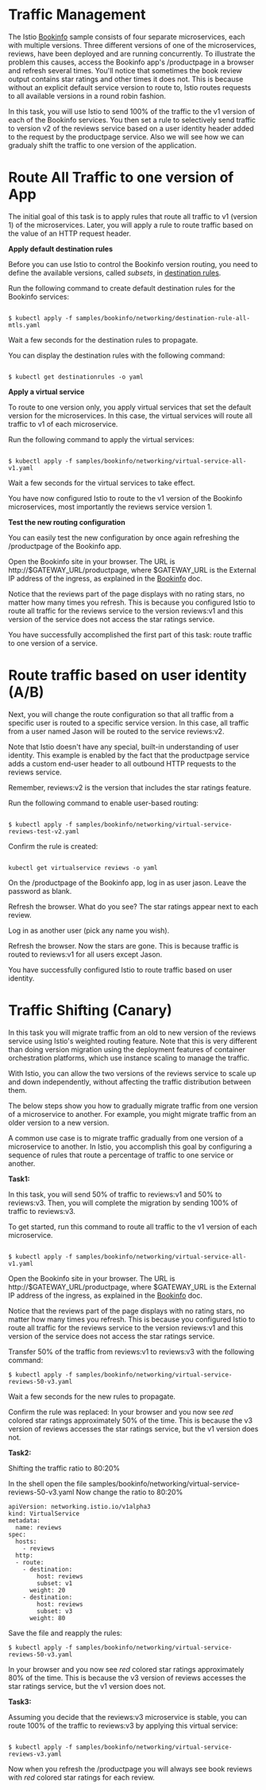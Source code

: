 ##
# Traffic Management

The Istio [Bookinfo](https://istio.io/docs/examples/bookinfo/) sample consists of four separate microservices, each with multiple versions. Three different versions of one of the microservices, reviews, have been deployed and are running concurrently. To illustrate the problem this causes, access the Bookinfo app&#39;s /productpage in a browser and refresh several times. You&#39;ll notice that sometimes the book review output contains star ratings and other times it does not. This is because without an explicit default service version to route to, Istio routes requests to all available versions in a round robin fashion.

In this task, you will use Istio to send 100% of the traffic to the v1 version of each of the Bookinfo services. You then set a rule to selectively send traffic to version v2 of the reviews service based on a user identity header added to the request by the productpage service. Also we will see how we can gradualy shift the traffic to one version of the application. 

##
# Route All Traffic to one version of App

The initial goal of this task is to apply rules that route all traffic to v1 (version 1) of the microservices. Later, you will apply a rule to route traffic based on the value of an HTTP request header.

**Apply default destination rules**

Before you can use Istio to control the Bookinfo version routing, you need to define the available versions, called _subsets_, in [destination rules](https://istio.io/docs/concepts/traffic-management/#destination-rules).

Run the following command to create default destination rules for the Bookinfo services:

```

$ kubectl apply -f samples/bookinfo/networking/destination-rule-all-mtls.yaml

```

Wait a few seconds for the destination rules to propagate.

You can display the destination rules with the following command:

```

$ kubectl get destinationrules -o yaml

```

**Apply a virtual service**

To route to one version only, you apply virtual services that set the default version for the microservices. In this case, the virtual services will route all traffic to v1 of each microservice.

Run the following command to apply the virtual services:

```

$ kubectl apply -f samples/bookinfo/networking/virtual-service-all-v1.yaml

```

Wait a few seconds for the virtual services to take effect.

You have now configured Istio to route to the v1 version of the Bookinfo microservices, most importantly the reviews service version 1.

**Test the new routing configuration**

You can easily test the new configuration by once again refreshing the /productpage of the Bookinfo app.

Open the Bookinfo site in your browser. The URL is http://$GATEWAY\_URL/productpage, where $GATEWAY\_URL is the External IP address of the ingress, as explained in the [Bookinfo](https://istio.io/docs/examples/bookinfo/#determining-the-ingress-ip-and-port) doc.

Notice that the reviews part of the page displays with no rating stars, no matter how many times you refresh. This is because you configured Istio to route all traffic for the reviews service to the version reviews:v1 and this version of the service does not access the star ratings service.

You have successfully accomplished the first part of this task: route traffic to one version of a service.

##
# Route traffic based on user identity (A/B)

Next, you will change the route configuration so that all traffic from a specific user is routed to a specific service version. In this case, all traffic from a user named Jason will be routed to the service reviews:v2.

Note that Istio doesn't have any special, built-in understanding of user identity. This example is enabled by the fact that the productpage service adds a custom end-user header to all outbound HTTP requests to the reviews service.

Remember, reviews:v2 is the version that includes the star ratings feature.

Run the following command to enable user-based routing:

```

$ kubectl apply -f samples/bookinfo/networking/virtual-service-reviews-test-v2.yaml

```

Confirm the rule is created:

```

kubectl get virtualservice reviews -o yaml

```

On the /productpage of the Bookinfo app, log in as user jason. Leave the password as blank.

Refresh the browser. What do you see? The star ratings appear next to each review.

Log in as another user (pick any name you wish).

Refresh the browser. Now the stars are gone. This is because traffic is routed to reviews:v1 for all users except Jason.

You have successfully configured Istio to route traffic based on user identity.


##
# Traffic Shifting (Canary)

In this task you will migrate traffic from an old to new version of the reviews service using Istio&#39;s weighted routing feature. Note that this is very different than doing version migration using the deployment features of container orchestration platforms, which use instance scaling to manage the traffic.

With Istio, you can allow the two versions of the reviews service to scale up and down independently, without affecting the traffic distribution between them.

The below steps show you how to gradually migrate traffic from one version of a microservice to another. For example, you might migrate traffic from an older version to a new version.

A common use case is to migrate traffic gradually from one version of a microservice to another. In Istio, you accomplish this goal by configuring a sequence of rules that route a percentage of traffic to one service or another.

**Task1:**

In this task, you will send 50% of traffic to reviews:v1 and 50% to reviews:v3. Then, you will complete the migration by sending 100% of traffic to reviews:v3.

To get started, run this command to route all traffic to the v1 version of each microservice.

```

$ kubectl apply -f samples/bookinfo/networking/virtual-service-all-v1.yaml

```

Open the Bookinfo site in your browser. The URL is http://$GATEWAY\_URL/productpage, where $GATEWAY\_URL is the External IP address of the ingress, as explained in the [Bookinfo](https://istio.io/docs/examples/bookinfo/#determining-the-ingress-ip-and-port) doc.

Notice that the reviews part of the page displays with no rating stars, no matter how many times you refresh. This is because you configured Istio to route all traffic for the reviews service to the version reviews:v1 and this version of the service does not access the star ratings service.

Transfer 50% of the traffic from reviews:v1 to reviews:v3 with the following command:

```
$ kubectl apply -f samples/bookinfo/networking/virtual-service-reviews-50-v3.yaml
```

Wait a few seconds for the new rules to propagate.

Confirm the rule was replaced:
In your browser and you now see _red_ colored star ratings approximately 50% of the time. This is because the v3 version of reviews accesses the star ratings service, but the v1 version does not.

**Task2:**

Shifting the traffic ratio to 80:20%

In the shell open the file samples/bookinfo/networking/virtual-service-reviews-50-v3.yaml
Now change the ratio to 80:20%

```
apiVersion: networking.istio.io/v1alpha3
kind: VirtualService
metadata:
  name: reviews
spec:
  hosts:
    - reviews
  http:
  - route:
    - destination:
        host: reviews
        subset: v1
      weight: 20
    - destination:
        host: reviews
        subset: v3
      weight: 80
```

Save the file and reapply the rules:

```
$ kubectl apply -f samples/bookinfo/networking/virtual-service-reviews-50-v3.yaml

```

In your browser and you now see _red_ colored star ratings approximately 80% of the time. This is because the v3 version of reviews accesses the star ratings service, but the v1 version does not.

**Task3:**

Assuming you decide that the reviews:v3 microservice is stable, you can route 100% of the traffic to reviews:v3 by applying this virtual service:

```

$ kubectl apply -f samples/bookinfo/networking/virtual-service-reviews-v3.yaml

```

Now when you refresh the /productpage you will always see book reviews with _red_ colored star ratings for each review.
